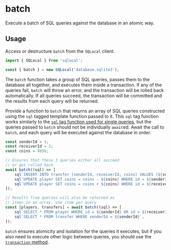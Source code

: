 # batch

Execute a batch of SQL queries against the database in an atomic way.

## Usage

Access or destructure `batch` from the `SQLocal` client.

```javascript
import { SQLocal } from 'sqlocal';

const { batch } = new SQLocal('database.sqlite3');
```

<!-- @include: ../.partials/initialization-note.md -->

The `batch` function takes a group of SQL queries, passes them to the database all together, and executes them inside a transaction. If any of the queries fail, `batch` will throw an error, and the transaction will be rolled back automatically. If all queries succeed, the transaction will be committed and the results from each query will be returned.

Provide a function to `batch` that returns an array of SQL queries constructed using the `sql` tagged template function passed to it. This `sql` tag function works similarly to the [`sql` tag function used for single queries](sql.md), but the queries passed to `batch` should not be individually `await`ed. Await the call to `batch`, and each query will be executed against the database in order.

```javascript
const senderId = 1;
const receiverId = 2;
const coins = 4856;

// Ensures that these 3 queries either all succeed
// or get rolled back
await batch((sql) => [
	sql`INSERT INTO transfer (senderId, receiverId, coins) VALUES (${senderId}, ${receiverId}, ${coins})`,
	sql`UPDATE player SET coins = coins - ${coins} WHERE id = ${senderId}`,
	sql`UPDATE player SET coins = coins + ${coins} WHERE id = ${receiverId}`,
]);

// Results from queries will also be returned as
// items in an array, one item per query
const [players, transfers] = await batch((sql) => [
	sql`SELECT * FROM player WHERE id = ${senderId} OR id = ${receiverId}`,
	sql`SELECT * FROM transfer WHERE senderId = ${senderId}`,
]);
```

`batch` ensures atomicity and isolation for the queries it executes, but if you also need to execute other logic between queries, you should use the [`transaction` method](transaction.md).
